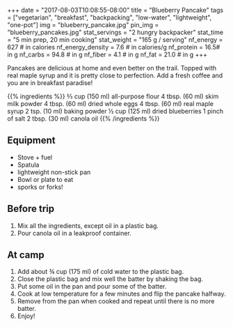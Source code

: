+++
date = "2017-08-03T10:08:55-08:00"
title = "Blueberry Pancake"
tags = ["vegetarian", "breakfast", "backpacking", "low-water", "lightweight", "one-pot"]
img = "blueberry_pancake.jpg"
pin_img = "blueberry_pancakes.jpg"
stat_servings = "2 hungry backpacker"
stat_time = "5 min prep, 20 min cooking"
stat_weight = "165 g / serving"
nf_energy = 627 # in calories
nf_energy_density = 7.6 # in calories/g
nf_protein = 16.5# in g
nf_carbs = 94.8 # in g
nf_fiber = 4.1 # in g
nf_fat = 21.0 # in g
+++

Pancakes are delicious at home and even better on the trail. Topped with real maple syrup and it is pretty close to perfection. Add a fresh coffee and you are in breakfast paradise! 

{{% ingredients %}}
⅔ cup (150 ml) all-purpose flour
4 tbsp. (60 ml) skim milk powder
4 tbsp. (60 ml) dried whole eggs
4 tbsp. (60 ml) real maple syrup
2 tsp. (10 ml) baking powder
½ cup (125 ml) dried blueberries
1 pinch of salt
2 tbsp. (30 ml) canola oil
{{% /ingredients %}}

## Equipment
- Stove + fuel
- Spatula 
- lightweight non-stick pan
- Bowl or plate to eat
- sporks or forks!

## Before trip
1. Mix all the ingredients, except oil in a plastic bag.
1. Pour canola oil in a leakproof container.
 
## At camp
1. Add about ¾ cup (175 ml) of cold water to the plastic bag.
1. Close the plastic bag and mix well the batter by shaking the bag.
1. Put some oil in the pan and pour some of the batter.
1. Cook at low temperature for a few minutes and flip the pancake halfway.
1. Remove from the pan when cooked and repeat until there is no more batter.
1. Enjoy!
